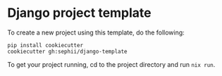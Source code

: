 Django project template
=======================

To create a new project using this template, do the following:

    pip install cookiecutter
    cookiecutter gh:sephii/django-template

To get your project running, cd to the project directory and run `nix run`.
